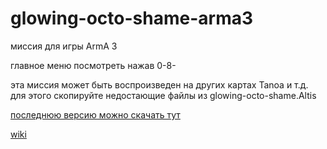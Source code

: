 # glowing-octo-shame-arma3

миссия для игры ArmA 3

главное меню посмотреть нажав 0-8-

эта миссия может быть воспроизведен на других картах Tanoa и т.д. для этого скопируйте недостающие файлы из glowing-octo-shame.Altis

[последнюю версию можно скачать тут](./releases)

[wiki](./wiki)
